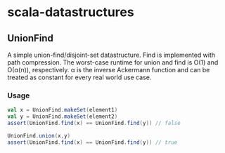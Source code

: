 # scala-datastructures

## UnionFind 
A simple union-find/disjoint-set datastructure. Find is implemented with path compression. The worst-case runtime for union and find is O(1) and O(α(n)), respectively. α is the inverse Ackermann function and can be treated as constant for every real world use case. 

### Usage
``` scala
val x = UnionFind.makeSet(element1)
val y = UnionFind.makeSet(element2)
assert(UnionFind.find(x) == UnionFind.find(y)) // false

UnionFind.union(x,y)
assert(UnionFind.find(x) == UnionFind.find(y)) // true

```
